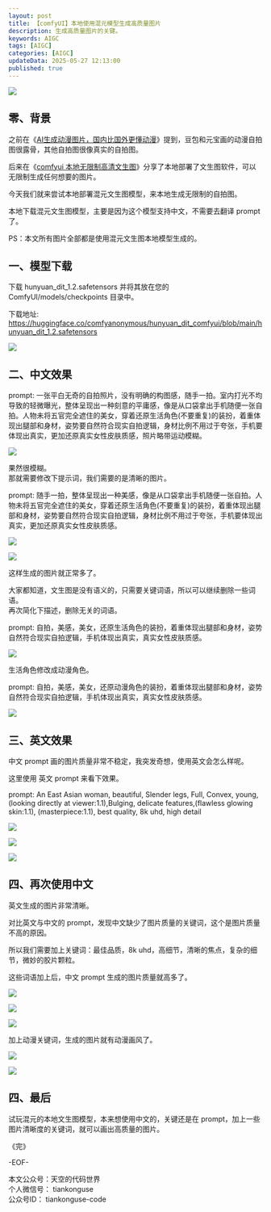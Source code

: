 ```yaml
---
layout: post  
title: 【comfyUI】本地使用混元模型生成高质量图片  
description: 生成高质量图片的关键。  
keywords: AIGC  
tags: [AIGC]  
categories: [AIGC]  
updateData: 2025-05-27 12:13:00  
published: true  
---
```



![](https://res2025.tiankonguse.com/images/2025/05/27/015.png) 

## 零、背景


之前在《[AI生成动漫图片，国内比国外更懂动漫](https://mp.weixin.qq.com/s/7_aAuGjJd0cjptD9W0BXfw)》提到，豆包和元宝画的动漫自拍图很露骨，其他自拍图很像真实的自拍图。   


后来在《[comfyui 本地无限制高清文生图](https://mp.weixin.qq.com/s/qIDtQnraKUhh0qtQY1Q-MQ)》分享了本地部署了文生图软件，可以无限制生成任何想要的图片。  



今天我们就来尝试本地部署混元文生图模型，来本地生成无限制的自拍图。  


本地下载混元文生图模型，主要是因为这个模型支持中文，不需要去翻译 prompt 了。  


PS：本文所有图片全部都是使用混元文生图本地模型生成的。  


## 一、模型下载  


下载 hunyuan_dit_1.2.safetensors 并将其放在您的 ComfyUI/models/checkpoints 目录中。


下载地址:  https://huggingface.co/comfyanonymous/hunyuan_dit_comfyui/blob/main/hunyuan_dit_1.2.safetensors


![](https://res2025.tiankonguse.com/images/2025/05/27/001.png)  


## 二、中文效果  


prompt: 一张平白无奇的自拍照片，没有明确的构图感，随手一拍。室内打光不均导致的轻微曝光，整体呈现出一种刻意的平庸感，像是从口袋拿出手机随便一张自拍。人物未将五官完全遮住的美女，穿着还原生活角色(不要重复)的装扮，着重体现出腿部和身材，姿势要自然符合现实自拍逻辑，身材比例不用过于夸张，手机要体现出真实，更加还原真实女性皮肤质感，照片略带运动模糊。


![](https://res2025.tiankonguse.com/images/2025/05/27/002.png)  


果然很模糊。  
那就需要修改下提示词，我们需要的是清晰的图片。  


prompt: 随手一拍，整体呈现出一种美感，像是从口袋拿出手机随便一张自拍。人物未将五官完全遮住的美女，穿着还原生活角色(不要重复)的装扮，着重体现出腿部和身材，姿势要自然符合现实自拍逻辑，身材比例不用过于夸张，手机要体现出真实，更加还原真实女性皮肤质感。

![](https://res2025.tiankonguse.com/images/2025/05/27/003.png)  



![](https://res2025.tiankonguse.com/images/2025/05/27/004.png) 



这样生成的图片就正常多了。  


大家都知道，文生图是没有语义的，只需要关键词语，所以可以继续删除一些词语。  
再次简化下描述，删除无关的词语。  


prompt: 自拍，美感，美女，还原生活角色的装扮，着重体现出腿部和身材，姿势自然符合现实自拍逻辑，手机体现出真实，真实女性皮肤质感。



![](https://res2025.tiankonguse.com/images/2025/05/27/006.png) 



生活角色修改成动漫角色。  


prompt: 自拍，美感，美女，还原动漫角色的装扮，着重体现出腿部和身材，姿势自然符合现实自拍逻辑，手机体现出真实，真实女性皮肤质感。


![](https://res2025.tiankonguse.com/images/2025/05/27/005.png) 



## 三、英文效果  


中文 prompt 画的图片质量非常不稳定，我突发奇想，使用英文会怎么样呢。  


这里使用 英文 prompt 来看下效果。  



prompt: An East Asian woman, beautiful, Slender legs, Full,  Convex, young, (looking directly at viewer:1.1),Bulging, delicate features,(flawless glowing skin:1.1),  (masterpiece:1.1), best quality, 8k uhd, high detail


![](https://res2025.tiankonguse.com/images/2025/05/27/007.png) 




![](https://res2025.tiankonguse.com/images/2025/05/27/008.png) 




![](https://res2025.tiankonguse.com/images/2025/05/27/009.png) 





## 四、再次使用中文  


英文生成的图片非常清晰。


对比英文与中文的 prompt，发现中文缺少了图片质量的关键词，这个是图片质量不高的原因。  


所以我们需要加上关键词：最佳品质，8k uhd，高细节，清晰的焦点，复杂的细节，微妙的胶片颗粒。    


这些词语加上后，中文 prompt 生成的图片质量就高多了。  


![](https://res2025.tiankonguse.com/images/2025/05/27/010.png) 


![](https://res2025.tiankonguse.com/images/2025/05/27/011.png) 



![](https://res2025.tiankonguse.com/images/2025/05/27/012.png) 



加上动漫关键词，生成的图片就有动漫画风了。  


![](https://res2025.tiankonguse.com/images/2025/05/27/013.png) 



![](https://res2025.tiankonguse.com/images/2025/05/27/014.png) 



## 四、最后  


试玩混元的本地文生图模型，本来想使用中文的，关键还是在 prompt，加上一些图片清晰度的关键词，就可以画出高质量的图片。  




《完》  


-EOF-  


本文公众号：天空的代码世界  
个人微信号： tiankonguse  
公众号ID： tiankonguse-code  
  